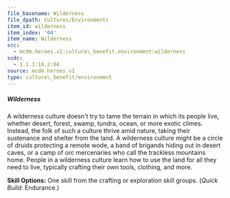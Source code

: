```yaml
---
file_basename: Wilderness
file_dpath: Cultures/Environments
item_id: wilderness
item_index: '04'
item_name: Wilderness
scc:
  - mcdm.heroes.v1:culture\_benefit.environment:wilderness
scdc:
  - 1.1.1:16.2:04
source: mcdm.heroes.v1
type: culture\_benefit/environment
---
```


##### Wilderness

A wilderness culture doesn't try to tame the terrain in which its people live, whether desert, forest, swamp, tundra, ocean, or more exotic climes. Instead, the folk of such a culture thrive amid nature, taking their sustenance and shelter from the land. A wilderness culture might be a circle of druids protecting a remote wode, a band of brigands hiding out in desert caves, or a camp of orc mercenaries who call the trackless mountains home. People in a wilderness culture learn how to use the land for all they need to live, typically crafting their own tools, clothing, and more.

**Skill Options:** One skill from the crafting or exploration skill groups. (*Quick Build:* Endurance.)
